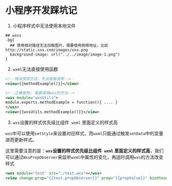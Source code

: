 # 小程序开发踩坑记

1. 小程序样式中无法使用本地文件

```less
## wxss
.bg{
  ## 使用相对路径无法加载图片，需要使用网络地址，比如http://static.xxx.com/images/xxx.png
  background-image: url("../../image/image-1.png")
}
```

2. `wxml`无法直接使用函数

```xml
<!--错误使用方式，无法直接调用-->
<view>{{methodExample()}}</view>

<!--正确使用: 需要调用wxs的方法-->
<wxs module="wxsUtils">
module.exports.methodExample = function(){ .... } 
</wxs>
<view>{{wxsUtils.methodExample()}}</view>
```

3. `wxs`设置的样式优先级比组件` wxml` 里面定义的样式高

`wxs`中可以使用`setStyle`来设置对应样式，而`wxml`只能通过触发`setData`中的变量进而更新样式。

这里需要注意的是：**`wxs`设置的样式优先级比组件` wxml` 里面定义的样式高**，我们可以通过`WxsPropObserver`来监听`wxml`中属性的变化，再适时调用`wxs`的方法改变样式

```xml
<wxs module="test" src="./test.wxs"></wxs>
<view change:prop="{{test.propObserver}}" prop="{{propValue}}" bindtouchmove="{{test.touchmove}}" class="movable"></view>
```

